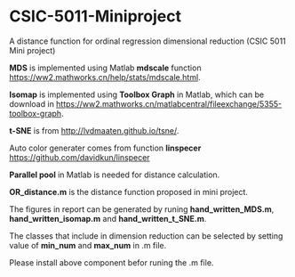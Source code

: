 # CSIC-5011-Miniproject
A distance function for ordinal regression dimensional reduction (CSIC 5011 Mini project)

**MDS** is implemented using Matlab **mdscale** function https://ww2.mathworks.cn/help/stats/mdscale.html.

**Isomap** is implemented using **Toolbox Graph** in Matlab, which can be download in https://ww2.mathworks.cn/matlabcentral/fileexchange/5355-toolbox-graph.

**t-SNE** is from http://lvdmaaten.github.io/tsne/.

Auto color generater comes from function **linspecer** https://github.com/davidkun/linspecer

**Parallel pool** in Matlab is needed for distance calculation.

**OR_distance.m** is the distance function proposed in mini project.

The figures in report can be generated by runing **hand_written_MDS.m**, **hand_written_isomap.m** and **hand_written_t_SNE.m**.

The classes that include in dimension reduction can be selected by setting value of **min_num** and **max_num** in .m file.

Please install above component befor runing the .m file.
